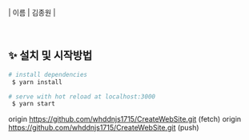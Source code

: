 | 이름 | 김종원 |

<br>

## ✨ 설치 및 시작방법

```bash
# install dependencies
 $ yarn install

# serve with hot reload at localhost:3000
 $ yarn start
```

origin https://github.com/whddnjs1715/CreateWebSite.git (fetch)
origin https://github.com/whddnjs1715/CreateWebSite.git (push)

<br>
